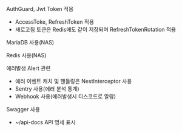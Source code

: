 AuthGuard, Jwt Token 적용

-   AccessToke, RefreshToken 적용
-   새로고침 토큰은 Redis에도 같이 저장되며 RefreshTokenRotation 적용

MariaDB 사용(NAS)

Redis 사용(NAS)

에러발생 Alert 관련

-   에러 이벤트 캐치 및 핸들링은 NestInterceptor 사용
-   Sentry 사용(에러 분석 통계)
-   Webhook 사용(에러발생시 디스코드로 알람)

Swagger 사용

-   ~/api-docs API 명세 표시
